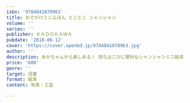 ```yaml
---
isbn: '9784041070963'
title: おでかけミニえほん とことこ シャンシャン
volume: ''
series: ''
publisher: ＫＡＤＯＫＡＷＡ
pubdate: '2018-06-12'
cover: 'https://cover.openbd.jp/9784041070963.jpg'
author: ''
description: あかちゃんから楽しめる！ 持ちはこびに便利なシャンシャンミニ絵本
price: '600'
genre: ''
target: 児童
format: 絵本
content: 写真・工芸

---
```

